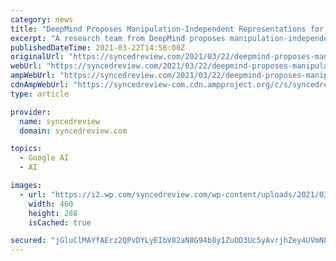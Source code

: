 ```yaml
---
category: news
title: "DeepMind Proposes Manipulation-Independent Representations for Imitation of Behaviours Demonstrated by Previously Unseen Manipulator Morphologies"
excerpt: "A research team from DeepMind proposes manipulation-independent representations (MIR) that can support successful imitation of behaviours demonstrated by previously unseen manipulator morphologies using only visual observations."
publishedDateTime: 2021-03-22T14:56:00Z
originalUrl: "https://syncedreview.com/2021/03/22/deepmind-proposes-manipulation-independent-representations-for-imitation-of-behaviours-demonstrated-by-previously-unseen-manipulator-morphologies/"
webUrl: "https://syncedreview.com/2021/03/22/deepmind-proposes-manipulation-independent-representations-for-imitation-of-behaviours-demonstrated-by-previously-unseen-manipulator-morphologies/"
ampWebUrl: "https://syncedreview.com/2021/03/22/deepmind-proposes-manipulation-independent-representations-for-imitation-of-behaviours-demonstrated-by-previously-unseen-manipulator-morphologies/amp/"
cdnAmpWebUrl: "https://syncedreview-com.cdn.ampproject.org/c/s/syncedreview.com/2021/03/22/deepmind-proposes-manipulation-independent-representations-for-imitation-of-behaviours-demonstrated-by-previously-unseen-manipulator-morphologies/amp/"
type: article

provider:
  name: syncedreview
  domain: syncedreview.com

topics:
  - Google AI
  - AI

images:
  - url: "https://i2.wp.com/syncedreview.com/wp-content/uploads/2021/03/image-13-1.png?fit=460%2C288&ssl=1"
    width: 460
    height: 288
    isCached: true

secured: "jGluClMAYfAErz2QPvDYLyEIbV82aN8G94b8y1ZuOD3Uc5yAvrjhZey4UVmNLFxHtl5HetqoOkRU4Orv6jcl5WtWZOehXVwS7sj7QBfizJD9i1fGBT4RxVsk3hp1a5XGUQ5lzkORWEvL0J0H2QQWOda+wU0iALnKigV/3vm4tmLpubzX15yObL8af73P5jnVB0w3nfev4VVmwzDiElz3FjB5p7g4Wh9r2xxBf9Rmn5kcfpcYljWLXm2hDzYk05VRH784T9uc5BwJoycobwFMyG4bclVHPTT0XQ1xqBe+r4vaGCM1l6kGpswWFdi0pbfRY39FlmKmjnuqjU96WW2uGKCjeoAmbJ0dY24To/oIITs=;/m1Kvvra7kTm7rOgm1XVvQ=="
---
```


